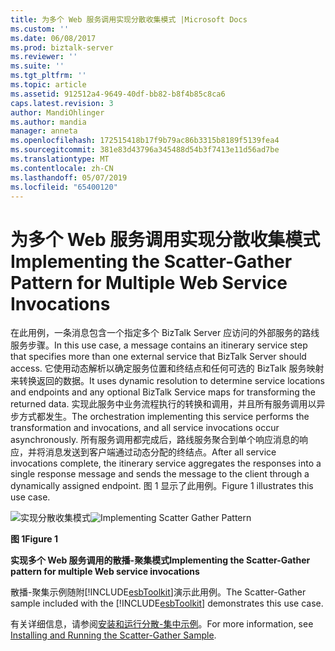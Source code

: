 ```yaml
---
title: 为多个 Web 服务调用实现分散收集模式 |Microsoft Docs
ms.custom: ''
ms.date: 06/08/2017
ms.prod: biztalk-server
ms.reviewer: ''
ms.suite: ''
ms.tgt_pltfrm: ''
ms.topic: article
ms.assetid: 912512a4-9649-40df-bb82-b8f4b85c8ca6
caps.latest.revision: 3
author: MandiOhlinger
ms.author: mandia
manager: anneta
ms.openlocfilehash: 172515418b17f9b79ac86b3315b8189f5139fea4
ms.sourcegitcommit: 381e83d43796a345488d54b3f7413e11d56ad7be
ms.translationtype: MT
ms.contentlocale: zh-CN
ms.lasthandoff: 05/07/2019
ms.locfileid: "65400120"
---
```

# <a name="implementing-the-scatter-gather-pattern-for-multiple-web-service-invocations"></a><span data-ttu-id="6e7fc-102">为多个 Web 服务调用实现分散收集模式</span><span class="sxs-lookup"><span data-stu-id="6e7fc-102">Implementing the Scatter-Gather Pattern for Multiple Web Service Invocations</span></span>
<span data-ttu-id="6e7fc-103">在此用例，一条消息包含一个指定多个 BizTalk Server 应访问的外部服务的路线服务步骤。</span><span class="sxs-lookup"><span data-stu-id="6e7fc-103">In this use case, a message contains an itinerary service step that specifies more than one external service that BizTalk Server should access.</span></span> <span data-ttu-id="6e7fc-104">它使用动态解析以确定服务位置和终结点和任何可选的 BizTalk 服务映射来转换返回的数据。</span><span class="sxs-lookup"><span data-stu-id="6e7fc-104">It uses dynamic resolution to determine service locations and endpoints and any optional BizTalk Service maps for transforming the returned data.</span></span> <span data-ttu-id="6e7fc-105">实现此服务中业务流程执行的转换和调用，并且所有服务调用以异步方式都发生。</span><span class="sxs-lookup"><span data-stu-id="6e7fc-105">The orchestration implementing this service performs the transformation and invocations, and all service invocations occur asynchronously.</span></span> <span data-ttu-id="6e7fc-106">所有服务调用都完成后，路线服务聚合到单个响应消息的响应，并将消息发送到客户端通过动态分配的终结点。</span><span class="sxs-lookup"><span data-stu-id="6e7fc-106">After all service invocations complete, the itinerary service aggregates the responses into a single response message and sends the message to the client through a dynamically assigned endpoint.</span></span> <span data-ttu-id="6e7fc-107">图 1 显示了此用例。</span><span class="sxs-lookup"><span data-stu-id="6e7fc-107">Figure 1 illustrates this use case.</span></span>  
  
 <span data-ttu-id="6e7fc-108">![实现分散收集模式](../esb-toolkit/media/ch3-implementingscatter.gif "Ch3-ImplementingScatter")</span><span class="sxs-lookup"><span data-stu-id="6e7fc-108">![Implementing Scatter Gather Pattern](../esb-toolkit/media/ch3-implementingscatter.gif "Ch3-ImplementingScatter")</span></span>  
  
 <span data-ttu-id="6e7fc-109">**图 1**</span><span class="sxs-lookup"><span data-stu-id="6e7fc-109">**Figure 1**</span></span>  
  
 <span data-ttu-id="6e7fc-110">**实现多个 Web 服务调用的散播-聚集模式**</span><span class="sxs-lookup"><span data-stu-id="6e7fc-110">**Implementing the Scatter-Gather pattern for multiple Web service invocations**</span></span>  
  
 <span data-ttu-id="6e7fc-111">散播-聚集示例随附[!INCLUDE[esbToolkit](../includes/esbtoolkit-md.md)]演示此用例。</span><span class="sxs-lookup"><span data-stu-id="6e7fc-111">The Scatter-Gather sample included with the [!INCLUDE[esbToolkit](../includes/esbtoolkit-md.md)] demonstrates this use case.</span></span>  
  
 <span data-ttu-id="6e7fc-112">有关详细信息，请参阅[安装和运行分散-集中示例](../esb-toolkit/installing-and-running-the-scatter-gather-sample.md)。</span><span class="sxs-lookup"><span data-stu-id="6e7fc-112">For more information, see [Installing and Running the Scatter-Gather Sample](../esb-toolkit/installing-and-running-the-scatter-gather-sample.md).</span></span>